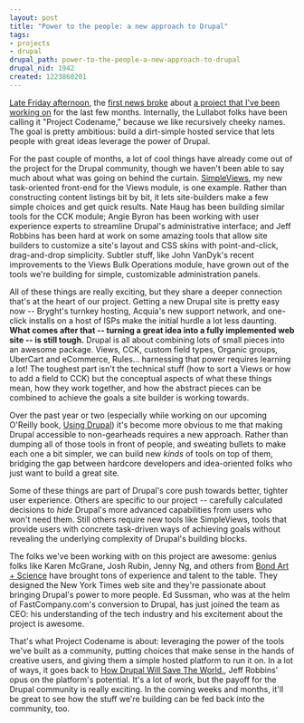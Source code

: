 ```yaml
--- 
layout: post
title: "Power to the people: a new approach to Drupal"
tags: 
- projects
- drupal
drupal_path: power-to-the-people-a-new-approach-to-drupal
drupal_nid: 1942
created: 1223860201
---
```

<a href="http://www.paidcontent.org/entry/419-masueto-digital-head-forms-new-drupal-based-social-publishing-firm">Late Friday afternoon</a>, the <a href="http://www.stevekarsch.com/2008/10/11/new-drupal-distribution-way">first news broke</a> about <a href="http://www.lullabot.com/news/20081011/lullabots-new-venture">a project that I've been working on</a> for the last few months. Internally, the Lullabot folks have been calling it "Project Codename," because we like recursively cheeky names. The goal is pretty ambitious: build a dirt-simple hosted service that lets people with great ideas leverage the power of Drupal.



For the past couple of months, a lot of cool things have already come out of the project for the Drupal community, though we haven't been able to say much about what was going on behind the curtain. <a href="http://drupal.org/project/simpleviews">SimpleViews</a>, my new task-oriented front-end for the Views module, is one example. Rather than constructing content listings bit by bit, it lets site-builders make a few simple choices and get quick results. Nate Haug has been building similar tools for the CCK module; Angie Byron has been working with user experience experts to streamline Drupal's administrative interface; and Jeff Robbins has been hard at work on some amazing tools that allow site builders to customize a site's layout and CSS skins with point-and-click, drag-and-drop simplicity. Subtler stuff, like John VanDyk's recent improvements to the Views Bulk Operations module, have grown out of the tools we're building for simple, customizable administration panels.

<!--break-->

All of these things are really exciting, but they share a deeper connection that's at the heart of our project. Getting a new Drupal site is pretty easy now -- Bryght's turnkey hosting, Acquia's new support network, and one-click installs on a host of ISPs make the initial hurdle a lot less daunting. <strong>What comes after that -- turning a great idea into a fully implemented web site -- is still tough.</strong> Drupal is all about combining lots of small pieces into an awesome package. Views, CCK, custom field types, Organic groups, UberCart and eCommerce, Rules... harnessing that power requires learning a lot! The toughest part isn't the technical stuff (how to sort a Views or how to add a field to CCK) but the conceptual aspects of what these things mean, how they work together, and how the abstract pieces can be combined to achieve the goals a site builder is working towards.  



Over the past year or two (especially while working on our upcoming O'Reilly book, <a href="http://www.amazon.com/Using-Drupal-Angela-Byron/dp/0596515804/ref=sr_1_1?ie=UTF8&s=books&qid=1223859642&sr=8-1">Using Drupal</a>) it's become more obvious to me that making Drupal accessible to non-gearheads requires a new approach. Rather than dumping all of those tools in front of people, and sweating bullets to make each one a bit simpler, we can build new <em>kinds</em> of tools on top of them, bridging the gap between hardcore developers and idea-oriented folks who just want to build a great site.



Some of these things are part of Drupal's core push towards better, tighter user experience. Others are specific to our project -- carefully calculated decisions to <em>hide</em> Drupal's more advanced capabilities from users who won't need them. Still others require new tools like SimpleViews, tools that provide users with concrete task-driven ways of achieving goals without revealing the underlying complexity of Drupal's building blocks.



The folks we've been working with on this project are awesome: genius folks like Karen McGrane, Josh Rubin, Jenny Ng, and others from <a href="http://bondartscience.com">Bond Art + Science</a> have brought tons of experience and talent to the table. They designed the New York Times web site and they're passionate about bringing Drupal's power to more people. Ed Sussman, who was at the helm of FastCompany.com's conversion to Drupal, has just joined the team as CEO: his understanding of the tech industry and his excitement about the project is awesome.



That's what Project Codename is about: leveraging the power of the tools we've built as a community, putting choices that make sense in the hands of creative users, and giving them a simple hosted platform to run it on. In a lot of ways, it goes back to <a href="http://www.lullabot.com/articles/how_drupal_will_save_world">How Drupal Will Save The World.</a>, Jeff Robbins' opus on the platform's potential. It's a lot of work, but the payoff for the Drupal community is really exciting. In the coming weeks and months, it'll be great to see how the stuff we're building can be fed back into the community, too.
